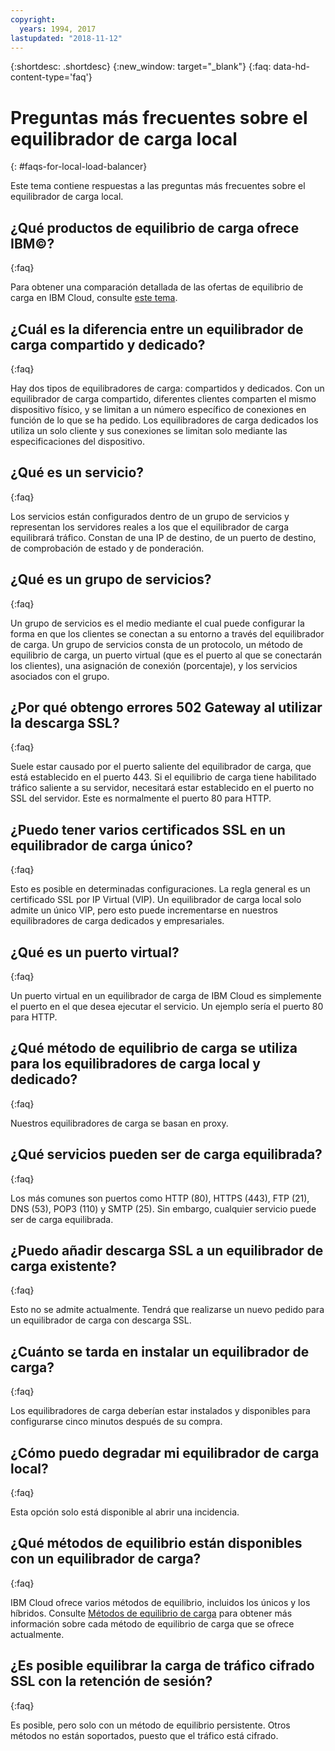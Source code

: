 ```yaml
---
copyright:
  years: 1994, 2017
lastupdated: "2018-11-12"
---
```


{:shortdesc: .shortdesc}
{:new_window: target="_blank"}
{:faq: data-hd-content-type='faq'}

# Preguntas más frecuentes sobre el equilibrador de carga local
{: #faqs-for-local-load-balancer}

Este tema contiene respuestas a las preguntas más frecuentes sobre el equilibrador de carga local.

## ¿Qué productos de equilibrio de carga ofrece IBM©?
{:faq}

Para obtener una comparación detallada de las ofertas de equilibrio de carga en IBM Cloud, consulte [este tema](/docs/infrastructure/loadbalancer-service?topic=loadbalancer-service-explore).

## ¿Cuál es la diferencia entre un equilibrador de carga compartido y dedicado?
{:faq}

Hay dos tipos de equilibradores de carga: compartidos y dedicados. Con un equilibrador de carga compartido, diferentes clientes comparten el mismo dispositivo físico, y se limitan a un número específico de conexiones en función de lo que se ha pedido. Los equilibradores de carga dedicados los utiliza un solo cliente y sus conexiones se limitan solo mediante las especificaciones del dispositivo.

## ¿Qué es un servicio?
{:faq}

Los servicios están configurados dentro de un grupo de servicios y representan los servidores reales a los que el equilibrador de carga equilibrará tráfico. Constan de una IP de destino, de un puerto de destino, de comprobación de estado y de ponderación.

## ¿Qué es un grupo de servicios?
{:faq}

Un grupo de servicios es el medio mediante el cual puede configurar la forma en que los clientes se conectan a su entorno a través del equilibrador de carga. Un grupo de servicios consta de un protocolo, un método de equilibrio de carga, un puerto virtual (que es el puerto al que se conectarán los clientes), una asignación de conexión (porcentaje), y los servicios asociados con el grupo.

## ¿Por qué obtengo errores 502 Gateway al utilizar la descarga SSL?
{:faq}

Suele estar causado por el puerto saliente del equilibrador de carga, que está establecido en el puerto 443.  Si el equilibrio de carga tiene habilitado tráfico saliente a su servidor, necesitará estar establecido en el puerto no SSL del servidor.  Este es normalmente el puerto 80 para HTTP.

## ¿Puedo tener varios certificados SSL en un equilibrador de carga único?
{:faq}

Esto es posible en determinadas configuraciones.  La regla general es un certificado SSL por IP Virtual (VIP). Un equilibrador de carga local solo admite un único VIP, pero esto puede incrementarse en nuestros equilibradores de carga dedicados y empresariales.

## ¿Qué es un puerto virtual?
{:faq}

Un puerto virtual en un equilibrador de carga de IBM Cloud es simplemente el puerto en el que desea ejecutar el servicio. Un ejemplo sería el puerto 80 para HTTP.

## ¿Qué método de equilibrio de carga se utiliza para los equilibradores de carga local y dedicado?
{:faq}

Nuestros equilibradores de carga se basan en proxy.

## ¿Qué servicios pueden ser de carga equilibrada?
{:faq}

Los más comunes son puertos como HTTP (80), HTTPS (443), FTP (21), DNS (53), POP3 (110) y SMTP (25). Sin embargo, cualquier servicio puede ser de carga equilibrada.

## ¿Puedo añadir descarga SSL a un equilibrador de carga existente?
{:faq}

Esto no se admite actualmente. Tendrá que realizarse un nuevo pedido para un equilibrador de carga con descarga SSL.

## ¿Cuánto se tarda en instalar un equilibrador de carga?
{:faq}

Los equilibradores de carga deberían estar instalados y disponibles para configurarse cinco minutos después de su compra.

## ¿Cómo puedo degradar mi equilibrador de carga local?
{:faq}

Esta opción solo está disponible al abrir una incidencia.

## ¿Qué métodos de equilibrio están disponibles con un equilibrador de carga?
{:faq}

IBM Cloud ofrece varios métodos de equilibrio, incluidos los únicos y los híbridos.  Consulte [Métodos de equilibrio de carga](/docs/infrastructure/local-load-balancer?topic=local-load-balancer-load-balancing-methods) para obtener más información sobre cada método de equilibrio de carga que se ofrece actualmente.

## ¿Es posible equilibrar la carga de tráfico cifrado SSL con la retención de sesión?
{:faq}

Es posible, pero solo con un método de equilibrio persistente. Otros métodos no están soportados, puesto que el tráfico está cifrado.
